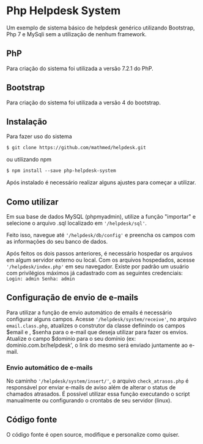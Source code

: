 # Php Helpdesk System
Um exemplo de sistema básico de helpdesk genérico utilizando Bootstrap, Php 7 e MySqli sem a utilização de nenhum framework.

## PhP
Para criação do sistema foi utilizada a versão 7.2.1 do PhP.

## Bootstrap
Para criação do sistema foi utilizada a versão 4 do bootstrap.

## Instalação
Para fazer uso do sistema
```html
$ git clone https://github.com/mathmed/helpdesk.git
```
ou utilizando npm

```html
$ npm install --save php-helpdesk-system
```

Após instalado é necessário realizar alguns ajustes para começar a utilizar.

## Como utilizar

Em sua base de dados MySQL (phpmyadmin), utilize a função "importar" e selecione o arquivo .sql localizado em `'/helpdesk/sql'`.

Feito isso, navegue até `'/helpdesk/db/config'` e preencha os campos com as informações do seu banco de dados.

Após feitos os dois passos anteriores, é necessário hospedar os arquivos em algum servidor externo ou local. 
Com os arquivos hospedados, acesse `'/helpdesk/index.php'` em seu navegador.
Existe por padrão um usuário com privilégios máximos já cadastrado com as seguintes credenciais:
`Login: admin
  Senha: admin`
  
 ## Configuração de envio de e-mails
  
  Para utilizar a função de envio automático de emails é necessário configurar alguns campos.
  Acesse `'/helpdesk/system/receive'`, no arquivo `email.class.php`, atualizes o construtor da classe definindo os campos $email e , $senha para o e-mail que deseja utilizar para fazer os envios. Atualize o campo $dominio para o seu domínio (ex: dominio.com.br/helpdesk', o link do mesmo será enviado juntamente ao e-mail. 
  
  ### Envio automático de e-mails
  No caminho `'/helpdesk/system/insert/'`, o arquivo `check_atrasos.php` é responsável por enviar e-mails de aviso além de alterar o status de chamados atrasados. É possível utilizar essa função executando o script manualmente ou configurando o crontabs de seu servidor (linux).
  

##  Código fonte

O código fonte é open source, modifique e personalize como quiser.